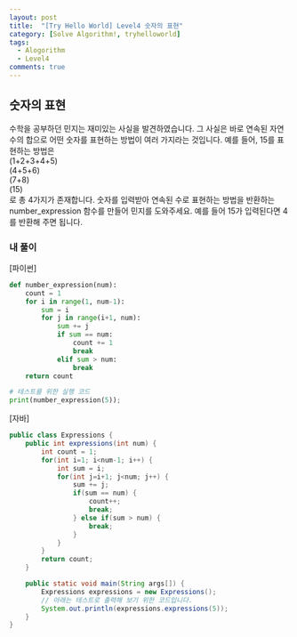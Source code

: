 ```yaml
---
layout: post
title:  "[Try Hello World] Level4 숫자의 표현"
category: [Solve Algorithm!, tryhelloworld]
tags:
  - Alogorithm
  - Level4
comments: true
---
```


## 숫자의 표현
수학을 공부하던 민지는 재미있는 사실을 발견하였습니다. 그 사실은 바로 연속된 자연수의 합으로 어떤 숫자를 표현하는 방법이 여러 가지라는 것입니다. 예를 들어, 15를 표현하는 방법은 <br />
(1+2+3+4+5) <br />
(4+5+6) <br />
(7+8) <br />
(15) <br />
로 총 4가지가 존재합니다. 숫자를 입력받아 연속된 수로 표현하는 방법을 반환하는 number_expression 함수를 만들어 민지를 도와주세요. 예를 들어 15가 입력된다면 4를 반환해 주면 됩니다.

### 내 풀이

[파이썬]

```python
def number_expression(num):
    count = 1
    for i in range(1, num-1):
        sum = i
        for j in range(i+1, num):
            sum += j
            if sum == num:
                count += 1
                break
            elif sum > num:
                break
    return count

# 테스트를 위한 실행 코드
print(number_expression(5));
```

[자바]

```java
public class Expressions {
    public int expressions(int num) {
        int count = 1;
        for(int i=1; i<num-1; i++) {
            int sum = i;
            for(int j=i+1; j<num; j++) {
                sum += j;
                if(sum == num) {
                    count++;
                    break;
                } else if(sum > num) {
                    break;
                }	
            }	
        }
        return count;
    }

    public static void main(String args[]) {
        Expressions expressions = new Expressions();
        // 아래는 테스트로 출력해 보기 위한 코드입니다.
        System.out.println(expressions.expressions(5));
    }
}
```